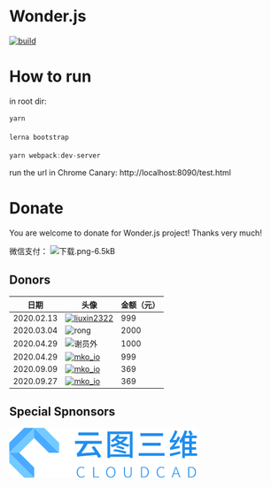 # Wonder.js

[![build](https://github.com/Wonder-Technology/Wonder.js/workflows/CI/badge.svg)](https://github.com/Wonder-Technology/Wonder.js/actions) 



# How to run

in root dir:
```js
yarn

lerna bootstrap

yarn webpack:dev-server

```

run the url in Chrome Canary:
http://localhost:8090/test.html


# Donate

You are welcome to donate for Wonder.js project! Thanks very much!

微信支付：
![下载.png-6.5kB](./donate/杨元超微信支付二维码.png)

## Donors

|  日期   | 头像  | 金额（元） |
|  ----  | ----  | ----  |
| 2020.02.13  | [![liuxin2322](./donate/liuxin2322.jpg)](https://github.com/liuxin2322) | 999 |
| 2020.03.04  | ![rong](./donate/rong.png) | 2000 |
| 2020.04.29  | ![谢员外](./donate/谢员外.jpg) | 1000 |
| 2020.04.29  | [![mko_io](./donate/mko_io.jpg)](https://github.com/mko-io) | 999 |
| 2020.09.09  | [![mko_io](./donate/mko_io.jpg)](https://github.com/mko-io) | 369 |
| 2020.09.27  | [![mko_io](./donate/mko_io.jpg)](https://github.com/mko-io) | 369 |


## Special Spnonsors
[![云图三维--在线三维CAD设计软件](./donate/yuntusanwei.png)](https://www.yuntucad.com)